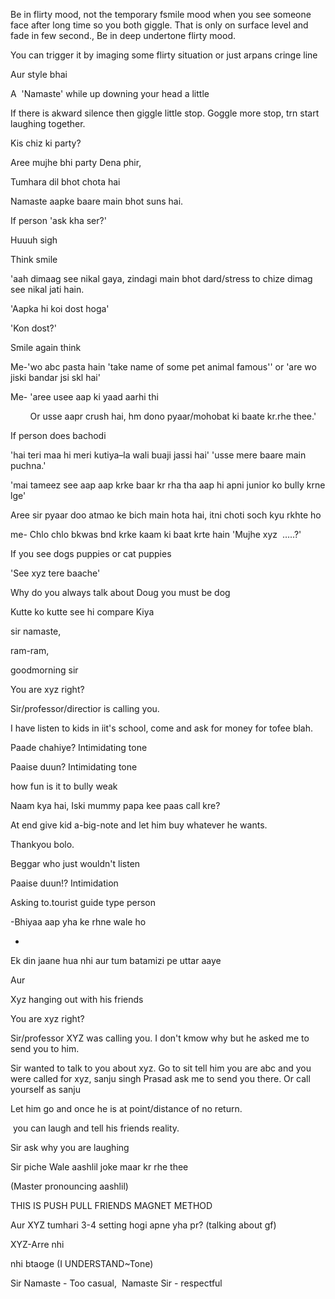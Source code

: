 Be in flirty mood, not the temporary fsmile mood when you see someone face after long time so you both giggle. That is only on surface level and fade in few second., Be in deep undertone flirty mood.

You can trigger it by imaging some flirty situation or just arpans cringe line 

Aur style bhai

A  'Namaste' while up downing your head a little 

If there is akward silence then giggle little stop. Goggle more stop, trn start laughing together.

Kis chiz ki party?

Aree mujhe bhi party Dena phir, 

Tumhara dil bhot chota hai

Namaste aapke baare main bhot suns hai.

If person 'ask kha ser?'

Huuuh sigh 

Think smile 

'aah dimaag see nikal gaya, zindagi main bhot dard/stress to chize dimag see nikal jati hain.

'Aapka hi koi dost hoga'

'Kon dost?'

Smile again think

Me-'wo abc pasta hain 'take name of some pet animal famous'' or 'are wo jiski bandar jsi skl hai'

Me- 'aree usee aap ki yaad aarhi thi

        Or usse aapr crush hai, hm dono pyaar/mohobat ki baate kr.rhe thee.'

If person does bachodi 

'hai teri maa hi meri kutiya–la wali buaji jassi hai' 'usse mere baare main puchna.'

'mai tameez see aap aap krke baar kr rha tha aap hi apni junior ko bully krne lge'

Aree sir pyaar doo atmao ke bich main hota hai, itni choti soch kyu rkhte ho

me- Chlo chlo bkwas bnd krke kaam ki baat krte hain 'Mujhe xyz  …..?'

If you see dogs puppies or cat puppies

'See xyz tere baache'

Why do you always talk about Doug you must be dog

Kutte ko kutte see hi compare Kiya 

sir namaste, 

ram-ram, 

goodmorning sir 

You are xyz right?

Sir/professor/directior is calling you.

I have listen to kids in iit's school, come and ask for money for tofee blah.

Paade chahiye? Intimidating tone

Paaise duun? Intimidating tone

how fun is it to bully weak 

Naam kya hai, Iski mummy papa kee paas call kre?

At end give kid a-big-note and let him buy whatever he wants.

Thankyou bolo.

Beggar who just wouldn't listen

Paaise duun!? Intimidation

Asking to.tourist guide type person

-Bhiyaa aap yha ke rhne wale ho

-

Ek din jaane hua nhi aur tum batamizi pe uttar aaye

Aur 

Xyz hanging out with his friends

You are xyz right?

Sir/professor XYZ was calling you. I don't kmow why but he asked me to send you to him. 

Sir wanted to talk to you about xyz. Go to sit tell him you are abc and you were called for xyz, sanju singh Prasad ask me to send you there. Or call yourself as sanju

Let him go and once he is at point/distance of no return.

 you can laugh and tell his friends reality.

Sir ask why you are laughing 

Sir piche Wale aashlil joke maar kr rhe thee

(Master pronouncing aashlil)

THIS IS PUSH PULL FRIENDS MAGNET METHOD

Aur XYZ tumhari 3-4 setting hogi apne yha pr? (talking about gf)

XYZ-Arre nhi

nhi btaoge (I UNDERSTAND~Tone)

Sir Namaste - Too casual,  Namaste Sir - respectful